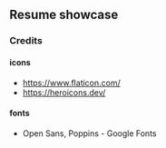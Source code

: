 ## Resume showcase

### Credits

#### icons

- https://www.flaticon.com/
- https://heroicons.dev/

#### fonts

- Open Sans, Poppins - Google Fonts
